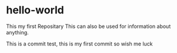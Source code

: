 hello-world
===========

This my first Repositary
This can also be used for information about anything.

This is a commit test, this is my first commit so wish me luck
